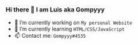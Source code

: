 ### Hi there 👋 I am Luis aka Gompyyy

- 🔭 I’m currently working on `My personal Website`
- 🌱 I’m currently learning `HTML/CSS/JavaScript`
- 📫 Contact me:  `Gompyyy#4535`
